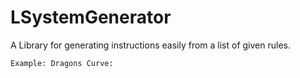 # LSystemGenerator
A Library for generating instructions easily from a list of given rules.
```
Example: Dragons Curve:


```
